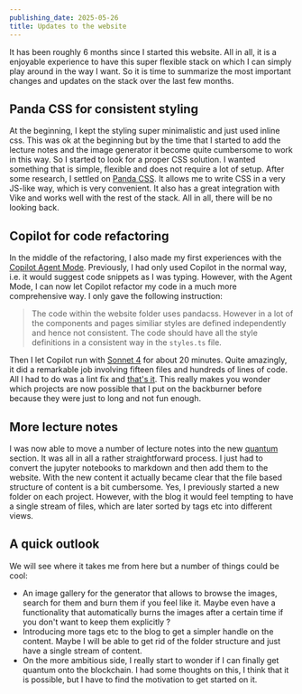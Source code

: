```yaml
---
publishing_date: 2025-05-26
title: Updates to the website
---
```


It has been roughly 6 months since I started this website. All in all, it is a enjoyable experience to have this super flexible stack on which I can simply play around in the way I want. So it is time to summarize the most important changes and updates on the stack over the last few months.

## Panda CSS for consistent styling

At the beginning, I kept the styling super minimalistic and just used inline css. This was ok at the beginning but by the time that I started to add the lecture notes and the image generator it become quite cumbersome to work in this way. So I started to look for a proper CSS solution. I wanted something that is simple, flexible and does not require a lot of setup. After some research, I settled on [Panda CSS](https://panda-css.com/). It allows me to write CSS in a very JS-like way, which is very convenient. It also has a great integration with Vike and works well with the rest of the stack. All in all, there will be no looking back.

## Copilot for code refactoring

In the middle of the refactoring, I also made my first experiences with the [Copilot Agent Mode](https://github.blog/ai-and-ml/github-copilot/agent-mode-101-all-about-github-copilots-powerful-mode/). Previously, I had only used Copilot in the normal way, i.e. it would suggest code snippets as I was typing. However, with the Agent Mode, I can now let Copilot refactor my code in a much more comprehensive way. I only gave the following instruction:

> The code within the website folder uses pandacss. However in a lot of the components and pages similiar styles are defined independently and hence not consistent. The code should have all the style definitions in a consistent way in the `styles.ts` file.

Then I let Copilot run with [Sonnet 4](https://www.anthropic.com/claude/sonnet) for about 20 minutes. Quite amazingly, it did a remarkable job involving fifteen files and hundreds of lines of code. All I had to do was a lint fix and [that's it](https://github.com/fretchen/fretchen.github.io/commit/8b9f37cb0ce2ef54bed23b034a40cebde72608b4).  This really makes you wonder which projects are now possible that I put on the backburner before because they were just to long and not fun enough.

## More lecture notes

I was now able to move a number of lecture notes into the new [quantum](../quantum) section. It was all in all a rather straightforward process. I just had to convert the jupyter notebooks to markdown and then add them to the website. With the new content it actually became clear that the file based structure of content is a bit cumbersome. Yes, I previously started a new folder on each project. However, with the blog it would feel tempting to have a single stream of files, which are later sorted by tags etc into different views.

## A quick outlook

We will see where it takes me from here but a number of things could be cool:

- An image gallery for the generator that allows to browse the images, search for them and burn them if you feel like it. Maybe even have a functionality that automatically burns the images after a certain time if you don't want to keep them explicitly ?
- Introducing more tags etc to the blog to get a simpler handle on the content. Maybe I will be able to get rid of the folder structure and just have a single stream of content.
- On the more ambitious side, I really start to wonder if I can finally get quantum onto the blockchain. I had some thoughts on this, I think that it is possible, but I have to find the motivation to get started on it.